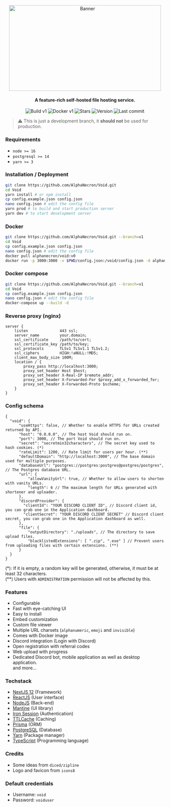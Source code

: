 <div align="center">
  <img src="https://raw.githubusercontent.com/AlphaNecron/Void/v1/public/banner.png" width="480" height="270" alt="Banner"/>

  <h4> A feature-rich self-hosted file hosting service.</h4>
  
  ![Build v1](https://img.shields.io/github/workflow/status/AlphaNecron/Void/Build/v1?colorA=000000&colorB=68D391&label=V1&logo=github&style=for-the-badge)
  ![Docker v1](https://img.shields.io/github/workflow/status/AlphaNecron/Void/Build/v1?colorA=000000&colorB=0db7ed&label=DOCKER&logo=docker&style=for-the-badge)
  ![Stars](https://img.shields.io/github/stars/AlphaNecron/Void?colorA=000000&colorB=4527A0&logo=github&style=for-the-badge)
  ![Version](https://img.shields.io/github/package-json/v/AlphaNecron/Void/v1?colorA=000000&colorB=4527A0&label=latest&logo=react&logoColor=ffffff&style=for-the-badge)
  ![Last commit](https://img.shields.io/github/last-commit/AlphaNecron/Void/v1?colorA=000000&colorB=4527A0&logo=github&style=for-the-badge)
</div>

> ⚠️ This is just a development branch, it **should not** be used for production.

### Requirements
  - `node >= 16`
  - `postgresql >= 14`
  - `yarn >= 3`

### Installation / Deployment
  ```sh
  git clone https://github.com/AlphaNecron/Void.git
  cd Void
  yarn install # or npm install
  cp config.example.json config.json
  nano config.json # edit the config file
  yarn prod # to build and start production server
  yarn dev # to start development server
  ```

### Docker
  ```sh
  git clone https://github.com/AlphaNecron/Void.git --branch=v1
  cd Void
  cp config.example.json config.json
  nano config.json # edit the config file
  docker pull alphanecron/void:v0
  docker run -p 3000:3000 -v $PWD/config.json:/void/config.json -d alphanecron/void:v1
  ```

### Docker compose
  ```sh
  git clone https://github.com/AlphaNecron/Void.git --branch=v1
  cd Void
  cp config.example.json config.json
  nano config.json # edit the config file
  docker-compose up --build -d
  ```

### Reverse proxy (nginx)
  ```nginx
  server {
      listen              443 ssl;
      server_name         your.domain;
      ssl_certificate     /path/to/cert;
      ssl_certificate_key /path/to/key;
      ssl_protocols       TLSv1 TLSv1.1 TLSv1.2;
      ssl_ciphers         HIGH:!aNULL:!MD5;
      client_max_body_size 100M;
      location / {
          proxy_pass http://localhost:3000;
          proxy_set_header Host $host;
          proxy_set_header X-Real-IP $remote_addr;
          proxy_set_header X-Forwarded-For $proxy_add_x_forwarded_for;
          proxy_set_header X-Forwarded-Proto $scheme;
      }
  }
  ```

### Config schema
  ```json5
{
    "void": {
        "useHttps": false, // Whether to enable HTTPS for URLs created returned by API.
        "host": "0.0.0.0", // The host Void should run on.
        "port": 3000, // The port Void should run on.
        "secret": "secretmin32characters", // The secret key used to hash cookies. (*)
        "rateLimit": 1200, // Rate limit for users per hour. (**)
        "defaultDomain": "http://localhost:3000", // The base domain used for multiple purposes.
        "databaseUrl": "postgres://postgres:postgres@postgres/postgres", // The Postgres database URL.
        "url": {
            "allowVanityUrl": true, // Whether to allow users to shorten with vanity URLs.
            "length": 6 // The maximum length for URLs generated with shortener and uploader.
        },
        "discordProvider": {
          "clientId": "YOUR DISCORD CLIENT ID", // Discord client id, you can grab one in the Application dashboard.
          "clientSecret": "YOUR DISCORD CLIENT SECRET" // Discord client secret, you can grab one in the Application dashboard as well.
        },
        "file": {
            "outputDirectory": "./uploads", // The directory to save upload files.
            "blacklistedExtensions": [ ".zip", ".exe" ] // Prevent users from uploading files with certain extensions. (**)
        }
    }
}
  ```
(*): If it is empty, a random key will be generated, otherwise, it must be at least 32 characters.  
(**) Users with `ADMINISTRATION` permission will not be affected by this.

### Features
  - Configurable
  - Fast with eye-catching UI
  - Easy to install
  - Embed customization
  - Custom file viewer
  - Multiple URL charsets (`alphanumeric`, `emoji` and `invisible`)
  - Comes with Docker image
  - Discord integration (Login with Discord)
  - Open registration with referral codes
  - Web upload with progress
  - Dedicated Discord bot, mobile application as well as desktop application.  
  and more...

### Techstack
- [NextJS 12](https://nextjs.org) (Framework)
- [ReactJS](https://reactjs.org) (User interface)
- [NodeJS](https://nodejs.org) (Back-end)
- [Mantine](https://mantine.dev) (UI library)
- [Iron Session](https://www.npmjs.com/package/iron-session) (Authentication)
- [TTLCache](https://www.npmjs.com/package/@isaacs/ttlcache) (Caching)
- [Prisma](https://www.prisma.io) (ORM)
- [PostgreSQL](https://www.postgresql.org) (Database)
- [Yarn](https://yarnpkg.com) (Package manager)
- [TypeScript](https://www.typescriptlang.org) (Programming language)

### Credits
  - Some ideas from `diced/zipline`
  - Logo and favicon from `icons8`

### Default credentials
- Username: `void`
- Password: `voiduser`
